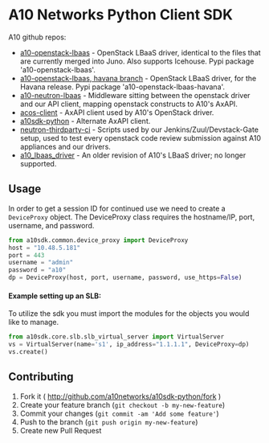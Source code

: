 # A10 Networks Python Client SDK

A10 github repos:

- [a10-openstack-lbaas](https://github.com/a10networks/a10-openstack-lbaas) - OpenStack LBaaS driver, identical to the files that are currently merged into Juno. Also supports Icehouse. Pypi package 'a10-openstack-lbaas'.
- [a10-openstack-lbaas, havana branch](https://github.com/a10networks/a10-openstack-lbaas/tree/havana) - OpenStack LBaaS driver, for the Havana release. Pypi package 'a10-openstack-lbaas-havana'.
- [a10-neutron-lbaas](https://github.com/a10networks/a10-neutron-lbaas) - Middleware sitting between the openstack driver and our API client, mapping openstack constructs to A10's AxAPI.
- [acos-client](https://github.com/a10networks/acos-client) - AxAPI client used by A10's OpenStack driver.
- [a10sdk-python](https://github.com/a10networks/a10sdk-python) - Alternate AxAPI client.
- [neutron-thirdparty-ci](https://github.com/a10networks/neutron-thirdparty-ci) - Scripts used by our Jenkins/Zuul/Devstack-Gate setup, used to test every openstack code review submission against A10 appliances and our drivers.
- [a10_lbaas_driver](https://github.com/a10networks/a10_lbaas_driver) - An older revision of A10's LBaaS driver; no longer supported.

## Usage

In order to get a session ID for continued use we need to create a `DeviceProxy` object. The DeviceProxy class requires the hostname/IP, port, username, and password.

```python
from a10sdk.common.device_proxy import DeviceProxy
host = "10.48.5.181"
port = 443
username = "admin"
password = "a10"
dp = DeviceProxy(host, port, username, password, use_https=False)
```

#### Example setting up an SLB:

To utilize the sdk you must import the modules for the objects you would like to manage.

```python
from a10sdk.core.slb.slb_virtual_server import VirtualServer
vs = VirtualServer(name='s1', ip_address="1.1.1.1", DeviceProxy=dp)
vs.create()
```

## Contributing

1. Fork it ( http://github.com/a10networks/a10sdk-python/fork )
2. Create your feature branch (`git checkout -b my-new-feature`)
3. Commit your changes (`git commit -am 'Add some feature'`)
4. Push to the branch (`git push origin my-new-feature`)
5. Create new Pull Request
